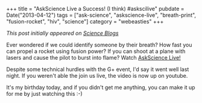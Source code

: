 +++
title = "AskScience Live a Success! (I think) #askscilive"
pubdate = Date("2013-04-12")
tags = ["ask-science", "askscience-live", "breath-print", "fusion-rocket", "hiv", "science"]
category = "webeasties"
+++

_This post initially appeared on [Science Blogs](http://scienceblogs.com/webeasties)_

Ever wondered if we could identify someone by their breath? How fast you can propel a rocket using fusion power? If you can shoot at a plane with lasers and cause the pilot to burst into flame? Watch [AskScience Live!](https://www.youtube.com/asksciencelive)

Despite some technical hurdles with the G+ event, I'd say it went well last night. If you weren't able the join us live, the video is now up on youtube.

It's my birthday today, and if you didn't get me anything, you can make it up for me by just watching this :-)

      
  
